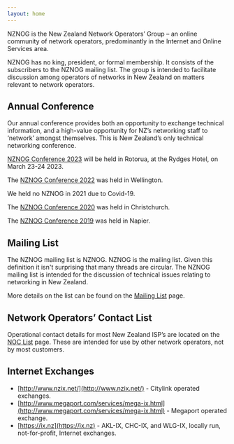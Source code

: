 ```yaml
---
layout: home
---
```

NZNOG is the New Zealand Network Operators’ Group – an online community of network operators, predominantly in the Internet and Online Services area.

NZNOG has no king, president, or formal membership. It consists of the subscribers to the NZNOG mailing list. The group is intended to facilitate discussion among operators of networks in New Zealand on matters relevant to network operators.

## Annual Conference
Our annual conference provides both an opportunity to exchange technical information, and a high-value opportunity for NZ’s networking staff to ‘network’ amongst themselves. This is New Zealand’s only technical networking conference.

[NZNOG Conference 2023](conferences/nznog-2023) will be held in Rotorua, at the Rydges Hotel, on March 23-24 2023.

The [NZNOG Conference 2022](conferences/nznog-2022) was held in Wellington.

We held no NZNOG in 2021 due to Covid-19.

The [NZNOG Conference 2020](conferences/nznog-2020) was held in Christchurch.

The [NZNOG Conference 2019](conferences/nznog-2019) was held in Napier.

## Mailing List
The NZNOG mailing list is NZNOG. NZNOG is the mailing list. Given this definition it isn't surprising that many threads are circular. The NZNOG mailing list is intended for the discussion of technical issues relating to networking in New Zealand.

More details on the list can be found on the [Mailing List](mailing-list) page.

## Network Operators’ Contact List
Operational contact details for most New Zealand ISP’s are located on the [NOC List](noc-list) page. These are intended for use by other network operators, not by most customers.

## Internet Exchanges
- [http://www.nzix.net/](http://www.nzix.net/) - Citylink operated exchanges.
- [http://www.megaport.com/services/mega-ix.html](http://www.megaport.com/services/mega-ix.html) - Megaport operated exchange.
- [https://ix.nz](https://ix.nz) - AKL-IX, CHC-IX, and WLG-IX, locally run, not-for-profit, Internet exchanges.
